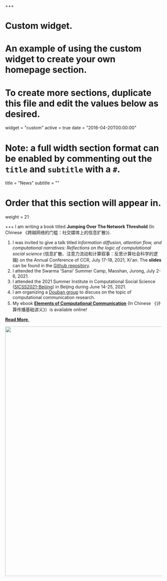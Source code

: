 +++
# Custom widget.
# An example of using the custom widget to create your own homepage section.
# To create more sections, duplicate this file and edit the values below as desired.
widget = "custom"
active = true
date = "2016-04-20T00:00:00"

# Note: a full width section format can be enabled by commenting out the `title` and `subtitle` with a `#`.
title = "News"
subtitle = ""

# Order that this section will appear in.
weight = 21

+++
I am writing a book titled **Jumping Over The Network Threshold** (In Chinese 《跨越网络的门槛：社交媒体上的信息扩散》).

1. I was invited to give a talk titled *Information diffusion, attention flow, and computational narratives: Reflections on the logic of computational social science* (信息扩散、注意力流动和计算叙事：反思计算社会科学的逻辑) on the Annual Conference of CCR, July 17-18, 2021, Xi'an. The **slides** can be found in the [Github repository](https://github.com/chengjun/thresholdbook).
1. I attended the Swarma 'Sansi' Summer Camp, Maoshan, Jurong, July 2-6, 2021.
1. I attended the 2021 Summer Institute in Computational Social Science ([SICSS2021-Beijing](https://sicss.io/2021/beijing/people)) in Beijing during June 14-25, 2021.
1. I am organizing a [Douban group](https://www.douban.com/group/webmining/) to discuss on the topic of computational communication research.
1. My ebook [**Elements of Computational Communication**](https://chengjunwang.com/mybook/) (In Chinese 《计算传播基础讲义》）is available online!

[**Read More**.](https://github.com/chengjun/chengjun.github.io/issues/2)

<img src="/img/tt.gif" width = "800" align="middle" />
